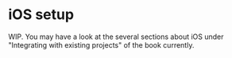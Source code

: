 # iOS setup

WIP. You may have a look at the several sections about iOS under "Integrating with existing projects" of the book currently.
